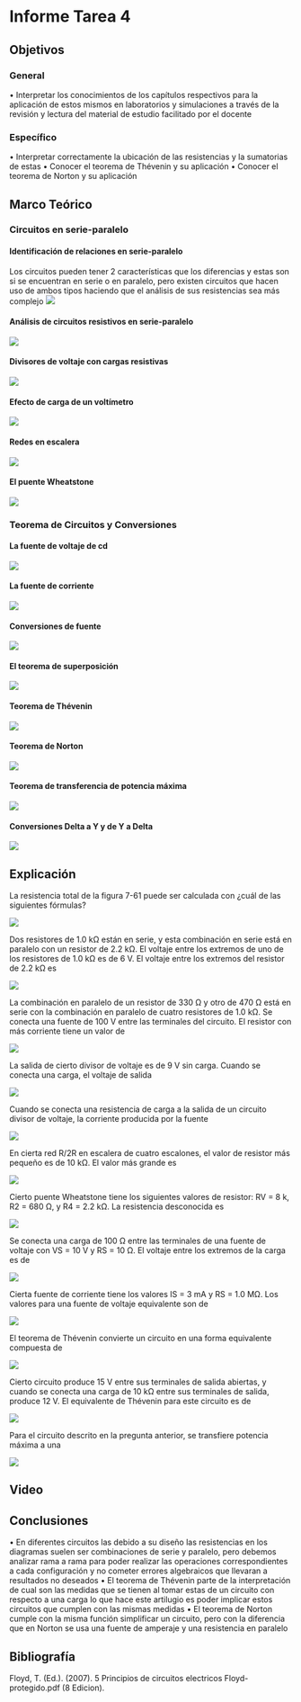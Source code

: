 # Informe Tarea 4
## Objetivos
### General 
•	Interpretar los conocimientos de los capítulos respectivos para la aplicación de estos mismos en laboratorios y simulaciones a través de la revisión y lectura del material de estudio facilitado por el docente 
### Específico
•	Interpretar correctamente la ubicación de las resistencias y la sumatorias de estas
•	Conocer el teorema de Thévenin y su aplicación
•	Conocer el teorema de Norton y su aplicación 
## Marco Teórico
### Circuitos en serie-paralelo

#### Identificación de relaciones en serie-paralelo
Los circuitos pueden tener 2 características que los diferencias y estas son si se encuentran en serie o en paralelo, pero existen circuitos que hacen uso de ambos tipos haciendo que el análisis de sus resistencias sea más complejo
![](https://github.com/Tom-Vily/Imagenes/blob/main/img%204/1.PNG)
#### Análisis de circuitos resistivos en serie-paralelo

![](https://github.com/Tom-Vily/Imagenes/blob/main/img%204/2-1.PNG)

#### Divisores de voltaje con cargas resistivas

![](https://github.com/Tom-Vily/Imagenes/blob/main/img%204/3-1.PNG)

#### Efecto de carga de un voltímetro

![](https://github.com/Tom-Vily/Imagenes/blob/main/img%204/4-1.PNG)

#### Redes en escalera

![](https://github.com/Tom-Vily/Imagenes/blob/main/img%204/5-1.PNG)

#### El puente Wheatstone

![](https://github.com/Tom-Vily/Imagenes/blob/main/img%204/6-1.PNG)

### Teorema de Circuitos y Conversiones

#### La fuente de voltaje de cd

![](https://github.com/Tom-Vily/Imagenes/blob/main/img%204/1-2.PNG)

#### La fuente de corriente

![](https://github.com/Tom-Vily/Imagenes/blob/main/img%204/2-2.PNG)

#### Conversiones de fuente

![](https://github.com/Tom-Vily/Imagenes/blob/main/img%204/3-2.PNG)

#### El teorema de superposición

![](https://github.com/Tom-Vily/Imagenes/blob/main/img%204/4-2.PNG)

#### Teorema de Thévenin

![](https://github.com/Tom-Vily/Imagenes/blob/main/img%204/5-2.PNG)

#### Teorema de Norton

![](https://github.com/Tom-Vily/Imagenes/blob/main/img%204/6-2.PNG)

#### Teorema de transferencia de potencia máxima

![](https://github.com/Tom-Vily/Imagenes/blob/main/img%204/7-2.PNG)

#### Conversiones Delta a Y y de Y a Delta

![](https://github.com/Tom-Vily/Imagenes/blob/main/img%204/8-2.PNG)

## Explicación
La resistencia total de la figura 7-61 puede ser calculada con ¿cuál de las siguientes fórmulas?

![](https://github.com/Tom-Vily/Imagenes/blob/main/img%20ejer%204/1.PNG)

Dos resistores de 1.0 kΩ están en serie, y esta combinación en serie está en paralelo con un resistor de 2.2 kΩ. El voltaje entre los extremos de uno de los resistores de 1.0 kΩ es de 6 V. El voltaje entre los extremos del resistor de 2.2 kΩ es

![](https://github.com/Tom-Vily/Imagenes/blob/main/img%20ejer%204/2.PNG)

La combinación en paralelo de un resistor de 330 Ω y otro de 470 Ω está en serie con la combinación en paralelo de cuatro resistores de 1.0 kΩ. Se conecta una fuente de 100 V entre las terminales del circuito. El resistor con más corriente tiene un valor de

![](https://github.com/Tom-Vily/Imagenes/blob/main/img%20ejer%204/3.PNG)

La salida de cierto divisor de voltaje es de 9 V sin carga. Cuando se conecta una carga, el voltaje de salida

![](https://github.com/Tom-Vily/Imagenes/blob/main/img%20ejer%204/4.PNG)

Cuando se conecta una resistencia de carga a la salida de un circuito divisor de voltaje, la corriente producida por la fuente

![](https://github.com/Tom-Vily/Imagenes/blob/main/img%20ejer%204/5.PNG)

En cierta red R/2R en escalera de cuatro escalones, el valor de resistor más pequeño es de 10 kΩ. El valor más grande es

![](https://github.com/Tom-Vily/Imagenes/blob/main/img%20ejer%204/6.PNG)

Cierto puente Wheatstone tiene los siguientes valores de resistor: RV = 8 k, R2 = 680 Ω, y R4 = 2.2 kΩ. La resistencia desconocida es

![](https://github.com/Tom-Vily/Imagenes/blob/main/img%20ejer%204/7.PNG)

Se conecta una carga de 100 Ω entre las terminales de una fuente de voltaje con VS = 10 V y RS = 10 Ω. El voltaje entre los extremos de la carga es de

![](https://github.com/Tom-Vily/Imagenes/blob/main/img%20ejer%204/8.PNG)

Cierta fuente de corriente tiene los valores IS = 3 mA y RS = 1.0 MΩ. Los valores para una fuente de voltaje equivalente son de

![](https://github.com/Tom-Vily/Imagenes/blob/main/img%20ejer%204/9.PNG)

El teorema de Thévenin convierte un circuito en una forma equivalente compuesta de

![](https://github.com/Tom-Vily/Imagenes/blob/main/img%20ejer%204/10.PNG)

Cierto circuito produce 15 V entre sus terminales de salida abiertas, y cuando se conecta una carga de 10 kΩ entre sus terminales de salida, produce 12 V. El equivalente de Thévenin para este circuito es de

![](https://github.com/Tom-Vily/Imagenes/blob/main/img%20ejer%204/11.PNG)

Para el circuito descrito en la pregunta anterior, se transfiere potencia máxima a una

![](https://github.com/Tom-Vily/Imagenes/blob/main/img%20ejer%204/12.PNG)

## Video

## Conclusiones
•	En diferentes circuitos las debido a su diseño las resistencias en los diagramas suelen ser combinaciones de serie y paralelo, pero debemos analizar rama a rama para poder realizar las operaciones correspondientes a cada configuración y no cometer errores algebraicos que llevaran a resultados no deseados
•	El teorema de Thévenin parte de la interpretación de cual son las medidas que se tienen al tomar estas de un circuito con respecto a una carga lo que hace este artilugio es poder implicar estos circuitos que cumplen con las mismas medidas 
•	El teorema de Norton cumple con la misma función simplificar un circuito, pero con la diferencia que en Norton se usa una fuente de amperaje y una resistencia en paralelo 

## Bibliografía
Floyd, T. (Ed.). (2007). 5 Principios de circuitos electricos Floyd-protegido.pdf (8 Edicion).
